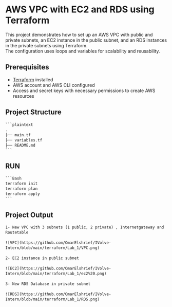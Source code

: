 # AWS VPC with EC2 and RDS using Terraform

This project demonstrates how to set up an AWS VPC with public and private subnets, an EC2 instance in the public subnet, and an RDS instances in the private subnets using Terraform.  
The configuration uses loops and variables for scalability and reusability.


## Prerequisites

- [Terraform](https://www.terraform.io/downloads.html) installed
- AWS account and AWS CLI configured
- Access and secret keys with necessary permissions to create AWS resources

## Project Structure

    ```plaintext
    .
    ├── main.tf
    ├── variables.tf
    ├── README.md  
    ```


## RUN  

    ```Bash  
    terraform init  
    terraform plan  
    terraform apply  
    ```


## Project Output  

    1- New VPC with 3 subnets (1 public, 2 private) , Internetgateway and Routetable  

    ![VPC](https://github.com/OmarElshrief/IVolve-Intern/blob/main/terraform/Lab_1/VPC.png)  

    2- EC2 instance in public subnet  

    ![EC2](https://github.com/OmarElshrief/IVolve-Intern/blob/main/terraform/Lab_1/ec2%20.png)  

    3- New RDS Database in private subnet  

    ![RDS](https://github.com/OmarElshrief/IVolve-Intern/blob/main/terraform/Lab_1/RDS.png)







